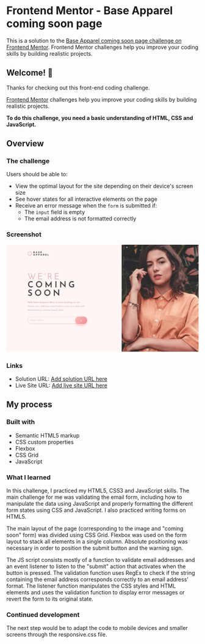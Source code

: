 # Frontend Mentor - Base Apparel coming soon page

This is a solution to the [Base Apparel coming soon page challenge on Frontend Mentor](https://www.frontendmentor.io/challenges/base-apparel-coming-soon-page-5d46b47f8db8a7063f9331a0). Frontend Mentor challenges help you improve your coding skills by building realistic projects. 

## Welcome! 👋

Thanks for checking out this front-end coding challenge.

[Frontend Mentor](https://www.frontendmentor.io) challenges help you improve your coding skills by building realistic projects.

**To do this challenge, you need a basic understanding of HTML, CSS and JavaScript.**

## Overview

### The challenge

Users should be able to:

- View the optimal layout for the site depending on their device's screen size
- See hover states for all interactive elements on the page
- Receive an error message when the `form` is submitted if:
  - The `input` field is empty
  - The email address is not formatted correctly

### Screenshot

![](./screenshot.png)


### Links

- Solution URL: [Add solution URL here](https://your-solution-url.com)
- Live Site URL: [Add live site URL here](https://your-live-site-url.com)

## My process

### Built with

- Semantic HTML5 markup
- CSS custom properties
- Flexbox
- CSS Grid
- JavaScript

### What I learned

In this challenge, I practiced my HTML5, CSS3 and JavaScript skills. The main challenge for me was validating the email form, including how to manipulate the data using JavaScript and properly formatting the different form states using CSS and JavaScript. I also practiced writing forms on HTML5.

The main layout of the page (corresponding to the image and "coming soon" form) was divided using CSS Grid. Flexbox was used on the form layout to stack all elements in a single column. Absolute positioning was necessary in order to position the submit button and the warning sign.

The JS script consists mostly of a function to validate email addresses and an event listener to listen to the "submit" action that activates when the button is pressed. The validation function uses RegEx to check if the string containing the email address corresponds correctly to an email address' format. The listener function manipulates the CSS styles and HTML elements and uses the validation function to display error messages or revert the form to its original state.

### Continued development

The next step would be to adapt the code to mobile devices and smaller screens through the responsive.css file.
